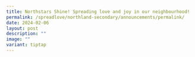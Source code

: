 ```yaml
---
title: Northstars Shine! Spreading love and joy in our neighbourhood!
permalink: /spreadlove/northland-secondary/announcements/permalink/
date: 2024-02-06
layout: post
description: ""
image: ""
variant: tiptap
---
```

